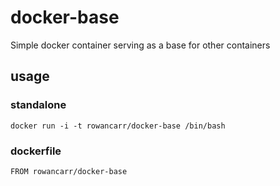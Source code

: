 # docker-base

Simple docker container serving as a base for other containers

## usage

### standalone

```
docker run -i -t rowancarr/docker-base /bin/bash
```

### dockerfile

```
FROM rowancarr/docker-base
```